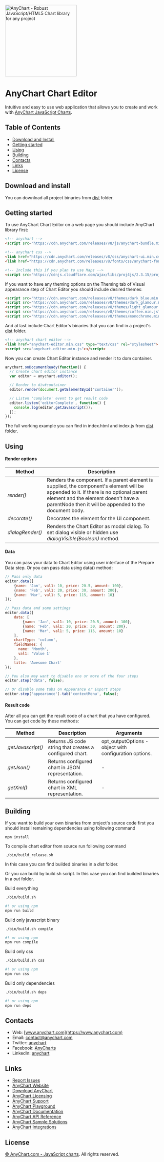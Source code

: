 [<img src="https://cdn.anychart.com/images/logo-transparent-segoe.png?2" width="234px" alt="AnyChart - Robust JavaScript/HTML5 Chart library for any project">](https://www.anychart.com)

AnyChart Chart Editor
=========

Intuitive and easy to use web application that allows you to create and work with [AnyChart JavaScript Charts](https://www.anychart.com).

## Table of Contents

* [Download and Install](#download-and-install)
* [Getting started](#getting-started)
* [Using](#using)
* [Building](#building)
* [Contacts](#contacts)
* [Links](#links)
* [License](#license)

## Download and install

You can download all project binaries from [dist](https://github.com/AnyChart/chart-editor/tree/master/dist) folder.

## Getting started

To use AnyChart Chart Editor on a web page you should include AnyChart library first:
```html
<!-- anychart -->
<script src="https://cdn.anychart.com/releases/v8/js/anychart-bundle.min.js"></script>

<!-- anychart css -->
<link href="https://cdn.anychart.com/releases/v8/css/anychart-ui.min.css" type="text/css" rel="stylesheet">
<link href="https://cdn.anychart.com/releases/v8/fonts/css/anychart-font.min.css" type="text/css" rel="stylesheet">

<!-- Include this if you plan to use Maps -->
<script src="https://cdnjs.cloudflare.com/ajax/libs/proj4js/2.3.15/proj4.js"></script>
```

If you want to have any theming options on the Theming tab of Visual appearance step of Chart Editor you should include desired themes:
```html
<script src="https://cdn.anychart.com/releases/v8/themes/dark_blue.min.js"></script>
<script src="https://cdn.anychart.com/releases/v8/themes/dark_glamour.min.js"></script>
<script src="https://cdn.anychart.com/releases/v8/themes/light_glamour.min.js"></script>
<script src="https://cdn.anychart.com/releases/v8/themes/coffee.min.js"></script>
<script src="https://cdn.anychart.com/releases/v8/themes/monochrome.min.js"></script>
```
 
And at last include Chart Editor's binaries that you can find in a project's [dist](https://github.com/AnyChart/chart-editor/tree/master/dist) folder.
```html
<!-- anychart chart editor -->
<link href="anychart-editor.min.css" type="text/css" rel="stylesheet">
<script src="anychart-editor.min.js"></script>
```

Now you can create Chart Editor instance and render it to dom container. 
```javascript
anychart.onDocumentReady(function() {
  // Create chart editor instance
  var editor = anychart.editor();

  // Render to div#container
  editor.render(document.getElementById("container"));

  // Listen 'complete' event to get result code
  editor.listen('editorComplete', function() {
    console.log(editor.getJavascript());
  });
});
```

The full working example you can find in index.html and index.js from [dist](https://github.com/AnyChart/chart-editor/tree/master/dist) folder.

## Using

#### Render options
Method | Description
--- | ---
*render()* | Renders the component.  If a parent element is supplied, the component's element will be appended to it.  If there is no optional parent element and the element doesn't have a parentNode then it will be appended to the document body.
*decorate()* | Decorates the element for the UI component.
*dialogRender()* | Renders the Chart Editor as modal dialog. To set dialog visible or hidden use *dialogVisible(Boolean)* method.

#### Data
You can pass your data to Chart Editor using user interface of the Prepare Data step. Or you can pass data using data() method:
```javascript
// Pass only data
editor.data([
    {name: 'Jan', val1: 10, price: 20.5, amount: 100},
    {name: 'Feb', val1: 20, price: 30, amount: 200},
    {name: 'Mar', val1: 5, price: 115, amount: 10}
]);

// Pass data and some settings
editor.data({
    data: [
        {name: 'Jan', val1: 10, price: 20.5, amount: 100},
        {name: 'Feb', val1: 20, price: 30, amount: 200},
        {name: 'Mar', val1: 5, price: 115, amount: 10}
    ],
    chartType: 'column',
    fieldNames: {
      name: 'Month',
      val1: 'Value 1'
    },
    title: 'Awesome Chart'
});

// You also may want to disable one or more of the four steps
editor.step('data', false);

// Or disable some tabs on Appearance or Export steps
editor.step('appearance').tab('contextMenu', false);
```


#### Result code
After all you can get the result code of a chart that you have configured. You can get code by these methods:

Method | Description | Arguments
--- | --- | ---
*getJavascript()* | Returns JS code string that creates a configured chart. | opt_outputOptions - object with configuration options.
*getJson()* | Returns configured chart in JSON representation. | -
*getXml()* | Returns configured chart in XML representation. | -
 

## Building
If you want to build your own binaries from project's source code first you should install remaining dependencies using following command
```
npm install
```

To compile chart editor from source run following command
```
./bin/build_release.sh
```
In this case you can find builded binaries in a *dist* folder.

Or you can build by build.sh script. In this case you can find builded binaries in a *out* folder.


Build everything
```bash
./bin/build.sh

#! or using npm
npm run build
```


Build only javascript binary
```bash
./bin/build.sh compile

#! or using npm 
npm run compile
```


Build only css
```bash
./bin/build.sh css

#! or using npm 
npm run css
```

Build only dependencies 
```bash
./bin/build.sh deps

#! or using npm 
npm run deps
```

## Contacts

* Web: [www.anychart.com](https://www.anychart.com)
* Email: [contact@anychart.com](mailto:contact@anychart.com)
* Twitter: [anychart](https://twitter.com/anychart)
* Facebook: [AnyCharts](https://www.facebook.com/AnyCharts)
* LinkedIn: [anychart](https://www.linkedin.com/company/anychart)

## Links

* [Report Issues](https://github.com/AnyChart/AnyChart-React/issues)
* [AnyChart Website](https://www.anychart.com)
* [Download AnyChart](https://www.anychart.com/download/)
* [AnyChart Licensing](https://www.anychart.com/buy/)
* [AnyChart Support](https://www.anychart.com/support/)
* [AnyChart Playground](https://playground.anychart.com)
* [AnyChart Documentation](https://docs.anychart.com)
* [AnyChart API Reference](https://api.anychart.com)
* [AnyChart Sample Solutions](https://www.anychart.com/solutions/)
* [AnyChart Integrations](https://www.anychart.com/integrations/)

## License

[© AnyChart.com - JavaScript charts](https://www.anychart.com). All rights reserved.